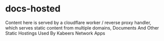 # docs-hosted
Content here is served by a cloudflare worker / reverse proxy handler, which serves static content from multiple domains, 
Documents And Other Static Hostings Used By Kabeers Network Apps
